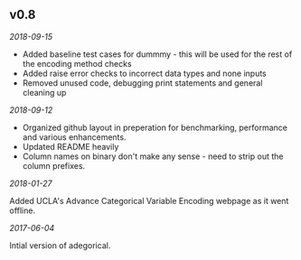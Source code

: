 <!-- -*- mode: markdown; fill-column: 8192 -*- -->


## v0.8

*2018-09-15*

* Added baseline test cases for dummmy - this will be used for the rest of the encoding method checks
* Added raise error checks to incorrect data types and none inputs 
* Removed unused code, debugging print statements and general cleaning up

*2018-09-12*

* Organized github layout in preperation for benchmarking, performance and various enhancements.
* Updated README heavily
* Column names on binary don't make any sense - need to strip out the column prefixes.

*2018-01-27*

Added UCLA's Advance Categorical Variable Encoding webpage as it went offline.

*2017-06-04*

Intial version of adegorical.
